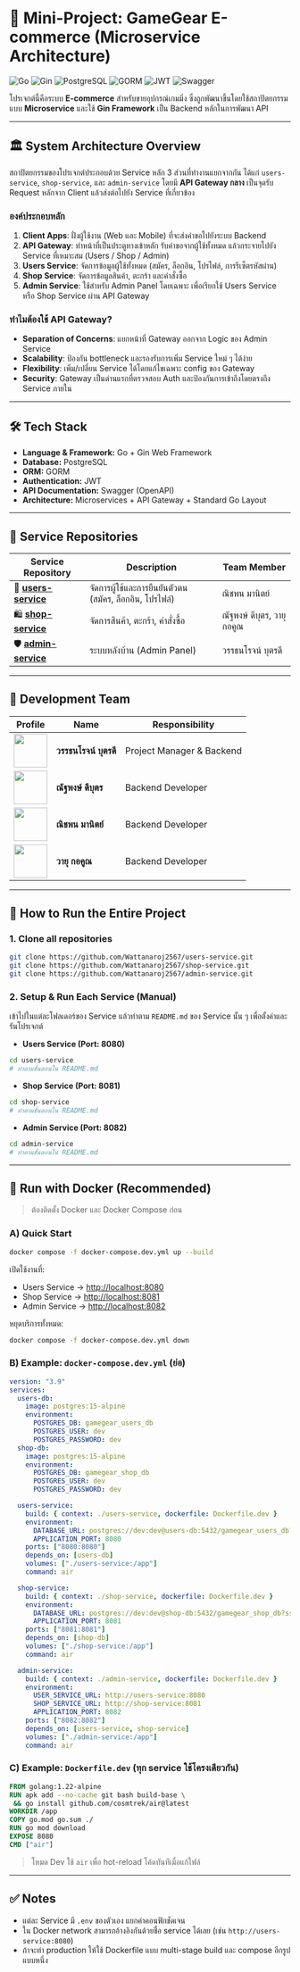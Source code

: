 # 🚀 Mini-Project: GameGear E-commerce (Microservice Architecture)

![Go](https://img.shields.io/badge/Go-1.24.6-00ADD8?style=for-the-badge\&logo=go)
![Gin](https://img.shields.io/badge/Gin-Framework-008ECF?style=for-the-badge\&logo=go)
![PostgreSQL](https://img.shields.io/badge/PostgreSQL-4169E1?style=for-the-badge\&logo=postgresql)
![GORM](https://img.shields.io/badge/GORM-B93527?style=for-the-badge)
![JWT](https://img.shields.io/badge/Auth-JWT-FF6F00?style=for-the-badge)
![Swagger](https://img.shields.io/badge/API-Swagger-85EA2D?style=for-the-badge\&logo=swagger)

โปรเจกต์นี้คือระบบ **E-commerce** สำหรับขายอุปกรณ์เกมมิ่ง ซึ่งถูกพัฒนาขึ้นโดยใช้สถาปัตยกรรมแบบ **Microservice** และใช้ **Gin Framework** เป็น Backend หลักในการพัฒนา API

---

## 🏛️ System Architecture Overview

สถาปัตยกรรมของโปรเจกต์ประกอบด้วย Service หลัก 3 ส่วนที่ทำงานแยกจากกัน ได้แก่ `users-service`, `shop-service`, และ `admin-service` โดยมี **API Gateway กลาง** เป็นจุดรับ Request หลักจาก Client แล้วส่งต่อไปยัง Service ที่เกี่ยวข้อง

### องค์ประกอบหลัก

1. **Client Apps**: ฝั่งผู้ใช้งาน (Web และ Mobile) ที่จะส่งคำขอไปยังระบบ Backend
2. **API Gateway**: ทำหน้าที่เป็นประตูทางเข้าหลัก รับคำขอจากผู้ใช้ทั้งหมด แล้วกระจายไปยัง Service ที่เหมาะสม (Users / Shop / Admin)
3. **Users Service**: จัดการข้อมูลผู้ใช้ทั้งหมด (สมัคร, ล็อกอิน, โปรไฟล์, การรีเซ็ตรหัสผ่าน)
4. **Shop Service**: จัดการข้อมูลสินค้า, ตะกร้า และคำสั่งซื้อ
5. **Admin Service**: ใช้สำหรับ Admin Panel โดยเฉพาะ เพื่อเรียกใช้ Users Service หรือ Shop Service ผ่าน API Gateway

### ทำไมต้องใช้ API Gateway?

* **Separation of Concerns**: แยกหน้าที่ Gateway ออกจาก Logic ของ Admin Service
* **Scalability**: ป้องกัน bottleneck และรองรับการเพิ่ม Service ใหม่ ๆ ได้ง่าย
* **Flexibility**: เพิ่ม/เปลี่ยน Service ได้โดยแก้ไขเฉพาะ config ของ Gateway
* **Security**: Gateway เป็นด่านแรกที่ตรวจสอบ Auth และป้องกันการเข้าถึงโดยตรงถึง Service ภายใน

---

## 🛠️ Tech Stack

* **Language & Framework:** Go + Gin Web Framework
* **Database:** PostgreSQL
* **ORM:** GORM
* **Authentication:** JWT
* **API Documentation:** Swagger (OpenAPI)
* **Architecture:** Microservices + API Gateway + Standard Go Layout

---

## 📂 Service Repositories

| Service Repository                                                           | Description                                             | Team Member                |
| ---------------------------------------------------------------------------- | ------------------------------------------------------- | -------------------------- |
| 👤 **[users-service](https://github.com/Wattanaroj2567/users-service.git)**  | จัดการผู้ใช้และการยืนยันตัวตน (สมัคร, ล็อกอิน, โปรไฟล์) | ณิชพน มานิตย์              |
| 🛍️ **[shop-service](https://github.com/Wattanaroj2567/shop-service.git)**   | จัดการสินค้า, ตะกร้า, คำสั่งซื้อ                        | ณัฐพงษ์ ดีบุตร, วายุ กอคูณ |
| 🛡️ **[admin-service](https://github.com/Wattanaroj2567/admin-service.git)** | ระบบหลังบ้าน (Admin Panel)                              | วรรธนโรจน์ บุตรดี          |

---

## 🤝 Development Team

| Profile | Name | Responsibility |
|---------|------|----------------|
| [<img src="https://github.com/Wattanaroj2567.png" width="60" height="60"/>](https://github.com/Wattanaroj2567) | **วรรธนโรจน์ บุตรดี** | Project Manager & Backend |
| [<img src="https://avatars.githubusercontent.com/u/159878532?v=4" width="60" height="60"/>](https://github.com/Natthaphong66)  | **ณัฐพงษ์ ดีบุตร** | Backend Developer |
| [<img src="https://avatars.githubusercontent.com/u/159880199?v=4" width="60" height="60"/>](https://github.com/nitchapon66)  | **ณิชพน มานิตย์** | Backend Developer |
| [<img src="https://avatars.githubusercontent.com/u/160033040?v=4" width="60" height="60"/>](https://github.com/FUJIKOTH)  | **วายุ กอคูณ** | Backend Developer |


---

## 🚀 How to Run the Entire Project

### 1. Clone all repositories

```bash
git clone https://github.com/Wattanaroj2567/users-service.git
git clone https://github.com/Wattanaroj2567/shop-service.git
git clone https://github.com/Wattanaroj2567/admin-service.git
```

### 2. Setup & Run Each Service (Manual)

เข้าไปในแต่ละโฟลเดอร์ของ Service แล้วทำตาม `README.md` ของ Service นั้น ๆ เพื่อตั้งค่าและรันโปรเจกต์

* **Users Service (Port: 8080)**

```bash
cd users-service
# ทำตามขั้นตอนใน README.md
```

* **Shop Service (Port: 8081)**

```bash
cd shop-service
# ทำตามขั้นตอนใน README.md
```

* **Admin Service (Port: 8082)**

```bash
cd admin-service
# ทำตามขั้นตอนใน README.md
```

---

## 🐋 Run with Docker (Recommended)

> ต้องติดตั้ง Docker และ Docker Compose ก่อน

### A) Quick Start

```bash
docker compose -f docker-compose.dev.yml up --build
```

เปิดใช้งานที่:

* Users Service → [http://localhost:8080](http://localhost:8080)
* Shop Service → [http://localhost:8081](http://localhost:8081)
* Admin Service → [http://localhost:8082](http://localhost:8082)

หยุดบริการทั้งหมด:

```bash
docker compose -f docker-compose.dev.yml down
```

### B) Example: `docker-compose.dev.yml` (ย่อ)

```yaml
version: "3.9"
services:
  users-db:
    image: postgres:15-alpine
    environment:
      POSTGRES_DB: gamegear_users_db
      POSTGRES_USER: dev
      POSTGRES_PASSWORD: dev
  shop-db:
    image: postgres:15-alpine
    environment:
      POSTGRES_DB: gamegear_shop_db
      POSTGRES_USER: dev
      POSTGRES_PASSWORD: dev

  users-service:
    build: { context: ./users-service, dockerfile: Dockerfile.dev }
    environment:
      DATABASE_URL: postgres://dev:dev@users-db:5432/gamegear_users_db?sslmode=disable
      APPLICATION_PORT: 8080
    ports: ["8080:8080"]
    depends_on: [users-db]
    volumes: ["./users-service:/app"]
    command: air

  shop-service:
    build: { context: ./shop-service, dockerfile: Dockerfile.dev }
    environment:
      DATABASE_URL: postgres://dev:dev@shop-db:5432/gamegear_shop_db?sslmode=disable
      APPLICATION_PORT: 8081
    ports: ["8081:8081"]
    depends_on: [shop-db]
    volumes: ["./shop-service:/app"]
    command: air

  admin-service:
    build: { context: ./admin-service, dockerfile: Dockerfile.dev }
    environment:
      USER_SERVICE_URL: http://users-service:8080
      SHOP_SERVICE_URL: http://shop-service:8081
      APPLICATION_PORT: 8082
    ports: ["8082:8082"]
    depends_on: [users-service, shop-service]
    volumes: ["./admin-service:/app"]
    command: air
```

### C) Example: `Dockerfile.dev` (ทุก service ใช้โครงเดียวกัน)

```dockerfile
FROM golang:1.22-alpine
RUN apk add --no-cache git bash build-base \
 && go install github.com/cosmtrek/air@latest
WORKDIR /app
COPY go.mod go.sum ./
RUN go mod download
EXPOSE 8080
CMD ["air"]
```

> โหมด Dev ใช้ `air` เพื่อ hot-reload โค้ดทันทีเมื่อแก้ไฟล์

---

## ✅ Notes

* แต่ละ Service มี `.env` ของตัวเอง แยกค่าคอนฟิกชัดเจน
* ใน Docker network สามารถอ้างอิงกันด้วยชื่อ service ได้เลย (เช่น `http://users-service:8080`)
* ถ้าจะทำ production ให้ใช้ Dockerfile แบบ multi-stage build และ compose อีกรูปแบบหนึ่ง 

